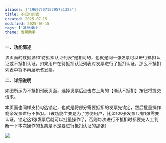 ```yaml
---
aliases: ["1969769715295751325"]
title: 不抵扣列表
created: 2025-07-15
modified: 2025-07-15
tags: ['基础模块']
theme: 发票助手
---
```


**一、功能简述**

该页面的数据源和“待抵扣认证列表”是相同的，也就是同一张发票可以进行抵扣认证或不抵扣认证。如果用户在待抵扣认证列表对发票进行了抵扣认证，那么不抵扣列表中将不再展示该发票。

**二、详细说明**

如图所示为不抵扣列表页面，选择发票后点击右上角的【确认不抵扣】按钮将提交请求。

本页面也同样支持勾选锁定，也就是将部分需要抵扣的发票先锁定，然后批量操作剩余发票进行不抵扣。（该功能主要是为了方便用户，比如100张发票只有1张需要认证，锁定这1张发票后就可以批量操作了，否则每次进行不抵扣时都要先人工判断一下本次操作的发票是不是要进行抵扣认证的那张）

![](b5f5b5807a4aecc33e40c234ae998305.jpg)